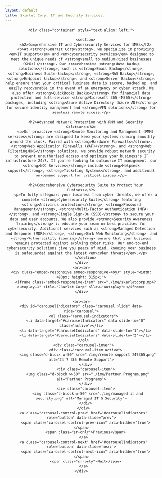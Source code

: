```yaml
---
layout: default
title: Skarlet Corp. IT and Security Services.
---
```

<center>
<div class="jumbotron jumbotron-fluid">

	<div class="container" style="text-align: left;">
 
		<section>
		<h2>Comprehensive IT and Cybersecurity Services for SMBs</h2>
		<p>At <strong>Skarlet Corp</strong>, we specialize in providing <em>IT support</em> and <em>cybersecurity services</em> designed to meet the unique needs of <strong>small to medium-sized businesses (SMBs)</strong>. Our comprehensive <strong>data backup solutions</strong>, such as <strong>Email Backup</strong>, <strong>Business Suite Backup</strong>, <strong>NAS Backup</strong>, <strong>Endpoint Backup</strong>, and <strong>Server Backup</strong>, help ensure that your critical business data is secure, backed up, and easily recoverable in the event of an emergency or cyber attack. We also offer <strong>QuickBooks Backup</strong> for financial data protection and full-service <strong>Microsoft 365 (M365)</strong> packages, including <strong>Azure Active Directory (Azure AD)</strong> for secure identity management and <strong>VPN solutions</strong> for seamless remote access.</p>

		<h2>Advanced Network Protection with RMM and Security Solutions</h2>
		<p>Our proactive <strong>Remote Monitoring and Management (RMM) services</strong> are designed to keep your systems running smoothly around the clock. Paired with <strong>Hardware Firewalls</strong>, <strong>Web Application Firewalls (WAF)</strong>, and <strong>Web Filtering/DNS</strong> solutions, we provide robust network security to prevent unauthorized access and optimize your business's IT infrastructure 24/7. If you're looking to outsource IT management, our <strong>NOC Services</strong> include <strong>Helpdesk support</strong>, <strong>Ticketing Systems</strong>, and additional on-demand support for critical issues.</p>

		<h2>Comprehensive Cybersecurity Suite to Protect Your Business</h2>
		<p>To fully safeguard your business from cyber threats, we offer a complete <strong>Cybersecurity Suite</strong> featuring <strong>Antivirus protection</strong>, <strong>Password Management</strong>, <strong>Multi-Factor Authentication (MFA)</strong>, and <strong>Single Sign-On (SSO)</strong> to secure your data and user accounts. We also provide <strong>Security Awareness Training</strong> to educate your team on best practices for cybersecurity. Additional services such as <strong>Managed Detection and Response (MDR)</strong>, <strong>Dark Web Monitoring</strong>, and <strong>Vulnerability Scanning</strong> ensure that your business remains protected against evolving cyber risks. Our end-to-end cybersecurity solutions give you peace of mind, knowing your business is safeguarded against the latest <em>cyber threats</em>.</p>
		</section>
	</div>
	<br><br>
	<div class="embed-responsive embed-responsive-4by3" style="width: 420px; height: 315px;">
		<iframe class="embed-responsive-item" src="./img/skarletcorp.mp4?autoplay=1" title="Skarlet Corp" allow="autoplay"></iframe>
	</div>

	<br><br>
	<div id="carouselIndicators" class="carousel slide" data-ride="carousel">
	  <ol class="carousel-indicators">
		<li data-target="#carouselIndicators" data-slide-to="0" class="active"></li>
		<li data-target="#carouselIndicators" data-slide-to="1"></li>
		<li data-target="#carouselIndicators" data-slide-to="2"></li>
	  </ol>
	  <div class="carousel-inner">
		<div class="carousel-item active">
		  <img class="d-block w-50" src="./img/remote support 247365.png" alt="24 7 365 Remote Support">
		</div>
		<div class="carousel-item">
		  <img class="d-block w-50" src="./img/Partner Program.png" alt="Partner Programs">
		</div>
		<div class="carousel-item">
		  <img class="d-block w-50" src="./img/managed it and security.png" alt="Managed IT & Security">
		</div>
	  </div>
	  <a class="carousel-control-prev" href="#carouselIndicators" role="button" data-slide="prev">
		<span class="carousel-control-prev-icon" aria-hidden="true"></span>
		<span class="sr-only">Previous</span>
	  </a>
	  <a class="carousel-control-next" href="#carouselIndicators" role="button" data-slide="next">
		<span class="carousel-control-next-icon" aria-hidden="true"></span>
		<span class="sr-only">Next</span>
	  </a>
	</div>
</div>
</center>